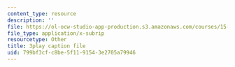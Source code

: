 ```yaml
---
content_type: resource
description: ''
file: https://ol-ocw-studio-app-production.s3.amazonaws.com/courses/15-071-the-analytics-edge-spring-2017/799bf3cfc8be5f1191543e2705a79946_1i5TDkri78Y.vtt
file_type: application/x-subrip
resourcetype: Other
title: 3play caption file
uid: 799bf3cf-c8be-5f11-9154-3e2705a79946
---
```

